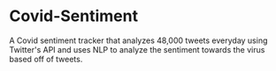 # Covid-Sentiment

A Covid sentiment tracker that analyzes
48,000 tweets everyday using Twitter's API and uses
NLP to analyze the sentiment towards the virus based off of tweets.
